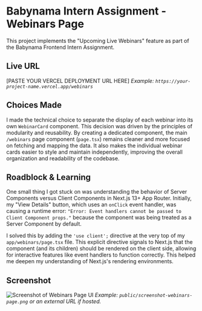 
# Babynama Intern Assignment - Webinars Page

This project implements the "Upcoming Live Webinars" feature as part of the Babynama Frontend Intern Assignment.

## Live URL

[PASTE YOUR VERCEL DEPLOYMENT URL HERE]
*Example: `https://your-project-name.vercel.app/webinars`*

## Choices Made

I made the technical choice to separate the display of each webinar into its own `WebinarCard` component. This decision was driven by the principles of modularity and reusability. By creating a dedicated component, the main `/webinars` page component (`page.tsx`) remains cleaner and more focused on fetching and mapping the data. It also makes the individual webinar cards easier to style and maintain independently, improving the overall organization and readability of the codebase.

## Roadblock & Learning

One small thing I got stuck on was understanding the behavior of Server Components versus Client Components in Next.js 13+ App Router. Initially, my "View Details" button, which uses an `onClick` event handler, was causing a runtime error: `"Error: Event handlers cannot be passed to Client Component props."` because the component was being treated as a Server Component by default.

I solved this by adding the `'use client';` directive at the very top of my `app/webinars/page.tsx` file. This explicit directive signals to Next.js that the component (and its children) should be rendered on the client side, allowing for interactive features like event handlers to function correctly. This helped me deepen my understanding of Next.js's rendering environments.

## Screenshot

![Screenshot of Webinars Page UI](PASTE_PATH_TO_YOUR_SCREENSHOT_HERE)
*Example: `public/screenshot-webinars-page.png` or an external URL if hosted.*
